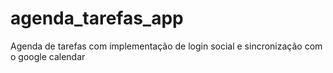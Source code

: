 # agenda_tarefas_app
 Agenda de tarefas com implementação de login social e sincronização com o google calendar
